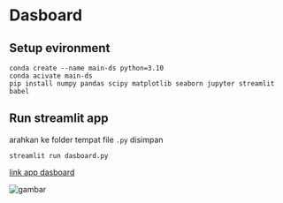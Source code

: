 # Dasboard
## Setup evironment
```
conda create --name main-ds python=3.10
conda acivate main-ds
pip install numpy pandas scipy matplotlib seaborn jupyter streamlit babel
```
## Run streamlit app
arahkan ke folder tempat file `.py` disimpan
```
streamlit run dasboard.py
```
[link app dasboard](https://azwar-app.streamlit.app/)

![gambar](https://github.com/MuhammadAzwarRoyadi/azwar-streamlit/blob/main/Screenshot%202023-07-07%20231437.png)
